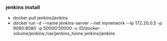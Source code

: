 ### jenkins install
* docker pull jenkins/jenkins
* docker run -d --name jenkins-server --net mynetwork --ip 172.20.0.5 -p 9080:8080 -p 50000:50000 -v /D/docker-volume/jenkins:/var/jenkins_home jenkins/jenkins
